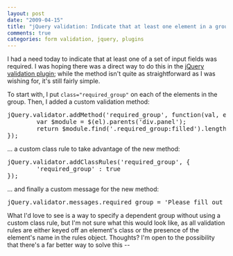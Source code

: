 ```yaml
--- 
layout: post
date: "2009-04-15"
title: "jQuery validation: Indicate that at least one element in a group is required"
comments: true
categories: form validation, jquery, plugins
---
```


I had a need today to indicate that at least one of a set of input fields was required. I was hoping there was a direct way to do this in the <a href="http://bassistance.de/jquery-plugins/jquery-plugin-validation/">jQuery validation plugin</a>; while the method isn't quite as straightforward as I was wishing for, it's still fairly simple.

To start with, I put <code>class="required_group"</code> on each of the elements in the group. Then, I added a custom validation method:

<div class="CodeRay">
  <div class="code"><pre>jQuery.validator.addMethod('required_group', function(val, el) {
        var $module = $(el).parents('div.panel');
        return $module.find('.required_group:filled').length;
});</pre></div>
</div>


... a custom class rule to take advantage of the new method:

<div class="CodeRay">
  <div class="code"><pre>jQuery.validator.addClassRules('required_group', {
        'required_group' : true
});</pre></div>
</div>


... and finally a custom message for the new method:

<div class="CodeRay">
  <div class="code"><pre>jQuery.validator.messages.required_group = 'Please fill out at least one of these fields.';</pre></div>
</div>


What I'd love to see is a way to specify a dependent group without using a custom class rule, but I'm not sure what this would look like, as all validation rules are either keyed off an element's class or the presence of the element's name in the rules object. Thoughts? I'm open to the possibility that there's a far better way to solve this --